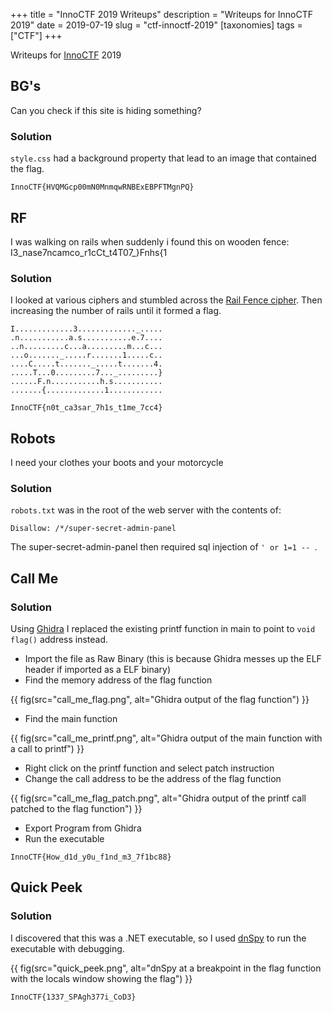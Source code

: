 +++
title = "InnoCTF 2019 Writeups"
description = "Writeups for InnoCTF 2019"
date = 2019-07-19
slug = "ctf-innoctf-2019"
[taxonomies]
tags = ["CTF"]
+++

Writeups for [InnoCTF](http://innoctf.com/) 2019

<!-- more -->

## BG's

Can you check if this site is hiding something?

### Solution

`style.css` had a background property that lead to an image that contained the flag.

`InnoCTF{HVQMGcp00mN0MnmqwRNBExEBPFTMgnPQ}`

## RF

I was walking on rails when suddenly i found this on wooden fence: I3_nase7ncamco_r1cCt_t4T07_}Fnhs{1

### Solution

I looked at various ciphers and stumbled across the [Rail Fence cipher](https://en.wikipedia.org/wiki/Rail_fence_cipher). Then increasing the number of rails until it formed a flag.

```
I.............3............._.....
.n...........a.s...........e.7....
..n.........c...a.........m...c...
...o......._.....r.......1.....c..
....C.....t......._.....t.......4.
.....T...0.........7..._.........}
......F.n...........h.s...........
.......{.............1............
```

`InnoCTF{n0t_ca3sar_7h1s_t1me_7cc4}`

## Robots

I need your clothes your boots and your motorcycle

### Solution

`robots.txt` was in the root of the web server with the contents of:

```
Disallow: /*/super-secret-admin-panel
```

The super-secret-admin-panel then required sql injection of `' or 1=1 -- `.

## Call Me

### Solution

Using [Ghidra](https://ghidra-sre.org/) I replaced the existing printf function in main to point to `void flag()` address instead.

- Import the file as Raw Binary (this is because Ghidra messes up the ELF header if imported as a ELF binary)
- Find the memory address of the flag function

{{ fig(src="call_me_flag.png", alt="Ghidra output of the flag function") }}

- Find the main function

{{ fig(src="call_me_printf.png", alt="Ghidra output of the main function with a call to printf") }}

- Right click on the printf function and select patch instruction
- Change the call address to be the address of the flag function

{{ fig(src="call_me_flag_patch.png", alt="Ghidra output of the printf call patched to the flag function") }}

- Export Program from Ghidra
- Run the executable

`InnoCTF{How_d1d_y0u_f1nd_m3_7f1bc88}`

## Quick Peek

### Solution

I discovered that this was a .NET executable, so I used [dnSpy](https://github.com/0xd4d/dnSpy) to run the executable with debugging.

{{ fig(src="quick_peek.png", alt="dnSpy at a breakpoint in the flag function with the locals window showing the flag") }}

`InnoCTF{1337_SPAgh377i_CoD3}`
